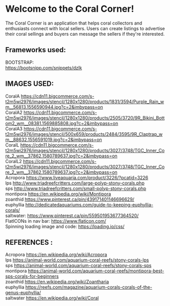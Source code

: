
# Welcome to the Coral Corner!

The Coral Corner is an application that helps coral collectors and enthusiasts connect with local sellers. Users can create listings to advertise their coral sellings and buyers can message the sellers if they're interested.


## Frameworks used:
BOOTSTRAP:  
https://bootsnipp.com/snippets/dzlk


## IMAGES USED:  
CoralA 
https://cdn11.bigcommerce.com/s-t2m5wi2976/images/stencil/1280x1280/products/1831/3594/Purple_Rain_wm__56813.1556590944.jpg?c=2&imbypass=on  
CoralA2 
https://cdn11.bigcommerce.com/s-t2m5wi2976/images/stencil/1280x1280/products/2505/3720/9R_Bikini_Bottom2_wm__08381.1569885808.jpg?c=2&imbypass=on  
CoralA3 
https://cdn11.bigcommerce.com/s-t2m5wi2976/images/stencil/500x659/products/2484/3595/9R_Claptrap_wm__88632.1556591019.jpg?c=2&imbypass=on  
CoralL 
https://cdn11.bigcommerce.com/s-t2m5wi2976/images/stencil/1280x1280/products/3027/3748/TGC_Inner_Core_2_wm__37862.1580789637.jpg?c=2&imbypass=on  
CoralL2 
https://cdn11.bigcommerce.com/s-t2m5wi2976/images/stencil/1280x1280/products/3027/3748/TGC_Inner_Core_2_wm__37862.1580789637.jpg?c=2&imbypass=on  
Acropora 
https://www.liveaquaria.com/product/3226/?pcatid=3226  
lps 
http://www.triadreefcritters.com/large-polyp-stony-corals.php  
sps 
http://www.triadreefcritters.com/small-polyp-stony-corals.php  
montipora 
https://en.wikipedia.org/wiki/Montipora  
zoanthid 
https://www.pinterest.ca/pin/439171401146696629/  
euphyllia 
http://dedicatedaquariums.com/guide-to-keeping-euphyllia-corals/  
saltwater: 
https://www.pinterest.ca/pin/559501953677364520/  
FlatICONs in nav bar: https://www.flaticon.com/  
Spinning loading image and code: https://loading.io/css/

## REFERENCES :  
Acropora 
https://en.wikipedia.org/wiki/Acropora  
lps 
https://animal-world.com/aquarium-coral-reefs/stony-corals-lps  
sps 
https://animal-world.com/aquarium-coral-reefs/stony-corals-sps  
montipora 
https://animal-world.com/aquarium-coral-reefs/montipora-best-sps-corals-for-beginners  
zoanthid 
https://en.wikipedia.org/wiki/Zoantharia  
euphyllia 
https://reefs.com/magazine/aquarium-corals-corals-of-the-genus-euphyllia/  
saltwater 
https://en.wikipedia.org/wiki/Coral  


